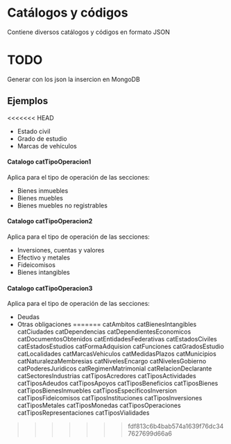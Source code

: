 # Catálogos y códigos
Contiene diversos catálogos y códigos en formato JSON

# TODO
Generar con los json la insercion en MongoDB

## Ejemplos
<<<<<<< HEAD
- Estado civil
- Grado de estudio
- Marcas de vehículos

#### Catalogo catTipoOperacion1
Aplica para el tipo de operación de las secciones:
- Bienes inmuebles
- Bienes muebles
- Bienes muebles no registrables
#### Catalogo catTipoOperacion2
Aplica para el tipo de operación de las secciones:
- Inversiones, cuentas y valores
- Efectivo y metales
- Fideicomisos
- Bienes intangibles
#### Catalogo catTipoOperacion3
Aplica para el tipo de operación de las secciones:
- Deudas
- Otras obligaciones
=======
catAmbitos
catBienesIntangibles
catCiudades
catDependencias
catDependientesEconomicos
catDocumentosObtenidos
catEntidadesFederativas
catEstadosCiviles
catEstadosEstudios
catFormaAdquision
catFunciones
catGradosEstudio
catLocalidades
catMarcasVehiculos
catMedidasPlazos
catMunicipios
catNaturalezaMembresias
catNivelesEncargo
catNivelesGobierno
catPoderesJuridicos
catRegimenMatrimonial
catRelacionDeclarante
catSectoresIndustrias
catTiposAcredores
catTiposActividades
catTiposAdeudos
catTiposApoyos
catTiposBeneficios
catTiposBienes
catTiposBienesInmuebles
catTiposEspecificosInversion
catTiposFideicomisos
catTiposInstituciones
catTiposInversiones
catTiposMetales
catTiposMonedas
catTiposOperaciones
catTiposRepresentaciones
catTiposVialidades
>>>>>>> fdf813c6b4bab574a1639f76dc347627699d66a6
